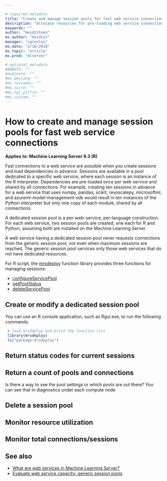 ```yaml
---

# required metadata
title: "Create and manage session pools for fast web service connections in R (Machine Learning Server)"
description: "Allocate resources for pre-loading web service connections and dependencies in R solutions (Machine Learning Server ). "
keywords: ""
author: "HeidiSteen"
ms.author: "heidist"
manager: "cgronlun"
ms.date: "2/16/2018"
ms.topic: "article"
ms.prod: "mlserver"

# optional metadata
#ROBOTS: ""
#audience: ""
#ms.devlang: ""
#ms.reviewer: ""
#ms.suite: ""
#ms.tgt_pltfrm: ""
#ms.custom: ""
---
```


# How to create and manage session pools for fast web service connections

**Applies to: Machine Learning Server 9.3 (R)**

Fast connections to a web service are possible when you create sessions and load dependencies in advance. Sessions are available in a pool dedicated to a specific web service, where each session is an instance of the R interpreter. Dependencies are pre-loaded once per web service and shared by all connections. For example, creating ten sessions in advance for a web service that uses numpy, pandas, scikit, revoscalepy, microsoftml, and azureml-model-management-sdk would result in ten instances of the Python interpreter but only one copy of each module, shared by all connections. 

A dedicated session pool is a per-web-service, per-language construction. For each web service, two session pools are created, one each for R and Python, assuming both are installed on the Machine Learning Server.

A web service having a dedicated session pool never requests connections from the generic session pool, not even when maximum sessions are reached. The generic session pool services only those web services that do not have dedicated resources.

For R script, the [mrsdeploy](../r-reference/mrsdeploy/mrsdeploy-package.md) function library provides three functions for managing sessions:

+ [configureServicePool](../r-reference/mrsdeploy/configureServicePool.md)
+ [getPoolStatus](../r-reference/mrsdeploy/getPoolStatus.md)
+ [deleteServicePool](../r-reference/mrsdeploy/deleteServicePool.md)

## Create or modify a dedicated session pool

You can use an R console application, such as Rgui.exe, to run the following commands.

```r
 # load mrsdeploy and print the function list
 library(mrsdeploy)
 ls("package:mrsdeploy")
```

## Return status codes for current sessions

## Return a count of pools and connections

Is there a way to see the pool settings or which pools are out there?
You can see that in diagnostics under each compute node


## Delete a session pool

## Monitor resource utilization

## Monitor total connections/sessions



## See also

 + [What are web services in Machine Learning Server?](concept-what-are-web-services.md)
 + [Evaluate web service capacity: generic session pools](configure-evaluate-capacity.md#shell-pools)